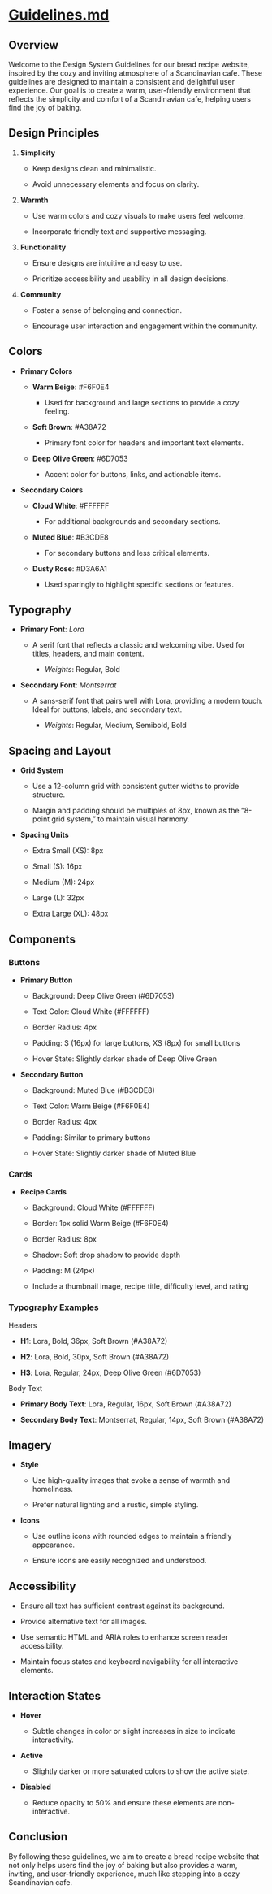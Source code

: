 # [Guidelines.md](https://Guidelines.md)

## Overview

Welcome to the Design System Guidelines for our bread recipe website, inspired by the cozy and inviting atmosphere of a Scandinavian cafe. These guidelines are designed to maintain a consistent and delightful user experience. Our goal is to create a warm, user-friendly environment that reflects the simplicity and comfort of a Scandinavian cafe, helping users find the joy of baking.

## Design Principles

1. **Simplicity**

   * Keep designs clean and minimalistic.

   * Avoid unnecessary elements and focus on clarity.

2. **Warmth**

   * Use warm colors and cozy visuals to make users feel welcome.

   * Incorporate friendly text and supportive messaging.

3. **Functionality**

   * Ensure designs are intuitive and easy to use.

   * Prioritize accessibility and usability in all design decisions.

4. **Community**

   * Foster a sense of belonging and connection.

   * Encourage user interaction and engagement within the community.

## Colors

* **Primary Colors**

  * **Warm Beige**: #F6F0E4

    * Used for background and large sections to provide a cozy feeling.

  * **Soft Brown**: #A38A72

    * Primary font color for headers and important text elements.

  * **Deep Olive Green**: #6D7053

    * Accent color for buttons, links, and actionable items.

* **Secondary Colors**

  * **Cloud White**: #FFFFFF

    * For additional backgrounds and secondary sections.

  * **Muted Blue**: #B3CDE8

    * For secondary buttons and less critical elements.

  * **Dusty Rose**: #D3A6A1

    * Used sparingly to highlight specific sections or features.

## Typography

* **Primary Font**: *Lora*

  * A serif font that reflects a classic and welcoming vibe. Used for titles, headers, and main content.

    * *Weights*: Regular, Bold

* **Secondary Font**: *Montserrat*

  * A sans-serif font that pairs well with Lora, providing a modern touch. Ideal for buttons, labels, and secondary text.

    * *Weights*: Regular, Medium, Semibold, Bold

## Spacing and Layout

* **Grid System**

  * Use a 12-column grid with consistent gutter widths to provide structure.

  * Margin and padding should be multiples of 8px, known as the “8-point grid system,” to maintain visual harmony.

* **Spacing Units**

  * Extra Small (XS): 8px

  * Small (S): 16px

  * Medium (M): 24px

  * Large (L): 32px

  * Extra Large (XL): 48px

## Components

### Buttons

* **Primary Button**

  * Background: Deep Olive Green (#6D7053)

  * Text Color: Cloud White (#FFFFFF)

  * Border Radius: 4px

  * Padding: S (16px) for large buttons, XS (8px) for small buttons

  * Hover State: Slightly darker shade of Deep Olive Green

* **Secondary Button**

  * Background: Muted Blue (#B3CDE8)

  * Text Color: Warm Beige (#F6F0E4)

  * Border Radius: 4px

  * Padding: Similar to primary buttons

  * Hover State: Slightly darker shade of Muted Blue

### Cards

* **Recipe Cards**

  * Background: Cloud White (#FFFFFF)

  * Border: 1px solid Warm Beige (#F6F0E4)

  * Border Radius: 8px

  * Shadow: Soft drop shadow to provide depth

  * Padding: M (24px)

  * Include a thumbnail image, recipe title, difficulty level, and rating

### Typography Examples

Headers

* **H1**: Lora, Bold, 36px, Soft Brown (#A38A72)

* **H2**: Lora, Bold, 30px, Soft Brown (#A38A72)

* **H3**: Lora, Regular, 24px, Deep Olive Green (#6D7053)

Body Text

* **Primary Body Text**: Lora, Regular, 16px, Soft Brown (#A38A72)

* **Secondary Body Text**: Montserrat, Regular, 14px, Soft Brown (#A38A72)

## Imagery

* **Style**

  * Use high-quality images that evoke a sense of warmth and homeliness.

  * Prefer natural lighting and a rustic, simple styling.

* **Icons**

  * Use outline icons with rounded edges to maintain a friendly appearance.

  * Ensure icons are easily recognized and understood.

## Accessibility

* Ensure all text has sufficient contrast against its background.

* Provide alternative text for all images.

* Use semantic HTML and ARIA roles to enhance screen reader accessibility.

* Maintain focus states and keyboard navigability for all interactive elements.

## Interaction States

* **Hover**

  * Subtle changes in color or slight increases in size to indicate interactivity.

* **Active**

  * Slightly darker or more saturated colors to show the active state.

* **Disabled**

  * Reduce opacity to 50% and ensure these elements are non-interactive.

## Conclusion

By following these guidelines, we aim to create a bread recipe website that not only helps users find the joy of baking but also provides a warm, inviting, and user-friendly experience, much like stepping into a cozy Scandinavian cafe.
